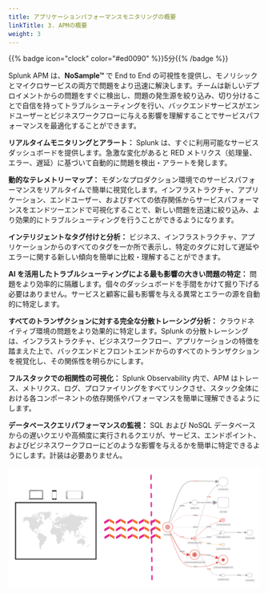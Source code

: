 ```yaml
---
title: アプリケーションパフォーマンスモニタリングの概要
linkTitle: 3. APMの概要
weight: 3
---
```


{{% badge icon="clock" color="#ed0090" %}}5分{{% /badge %}}

Splunk APM は、**NoSample™** で End to End の可視性を提供し、モノリシックとマイクロサービスの両方で問題をより迅速に解決します。チームは新しいデプロイメントからの問題をすぐに検出し、問題の発生源を絞り込み、切り分けることで自信を持ってトラブルシューティングを行い、バックエンドサービスがエンドユーザーとビジネスワークフローに与える影響を理解することでサービスパフォーマンスを最適化することができます。

**リアルタイムモニタリングとアラート：** Splunk は、すぐに利用可能なサービスダッシュボードを提供します。急激な変化があると RED メトリクス（処理量、エラー、遅延）に基づいて自動的に問題を検出・アラートを発します。


**動的なテレメトリーマップ：** モダンなプロダクション環境でのサービスパフォーマンスをリアルタイムで簡単に視覚化します。インフラストラクチャ、アプリケーション、エンドユーザー、およびすべての依存関係からサービスパフォーマンスをエンドツーエンドで可視化することで、新しい問題を迅速に絞り込み、より効果的にトラブルシューティングを行うことができるようになります。


**インテリジェントなタグ付けと分析：** ビジネス、インフラストラクチャ、アプリケーションからのすべてのタグを一か所で表示し、特定のタグに対して遅延やエラーに関する新しい傾向を簡単に比較・理解することができます。


**AI を活用したトラブルシューティングによる最も影響の大きい問題の特定：** 問題をより効率的に隔離します。個々のダッシュボードを手間をかけて掘り下げる必要はありません。サービスと顧客に最も影響を与える異常とエラーの源を自動的に特定します。


**すべてのトランザクションに対する完全な分散トレーシング分析：** クラウドネイティブ環境の問題をより効果的に特定します。Splunk の分散トレーシングは、インフラストラクチャ、ビジネスワークフロー、アプリケーションの特徴を踏まえた上で、バックエンドとフロントエンドからのすべてのトランザクションを視覚化し、その関係性を明らかにします。


**フルスタックでの相関性の可視化：** Splunk Observability 内で、APM はトレース、メトリクス、ログ、プロファイリングをすべてリンクさせ、スタック全体における各コンポーネントの依存関係やパフォーマンスを簡単に理解できるようにします。


**データベースクエリパフォーマンスの監視：** SQL および NoSQL データベースからの遅いクエリや高頻度に実行されるクエリが、サービス、エンドポイント、およびビジネスワークフローにどのような影響を与えるかを簡単に特定できるようにします。計装は必要ありません。

![アーキテクチャの概要](images/arch-overview.png)